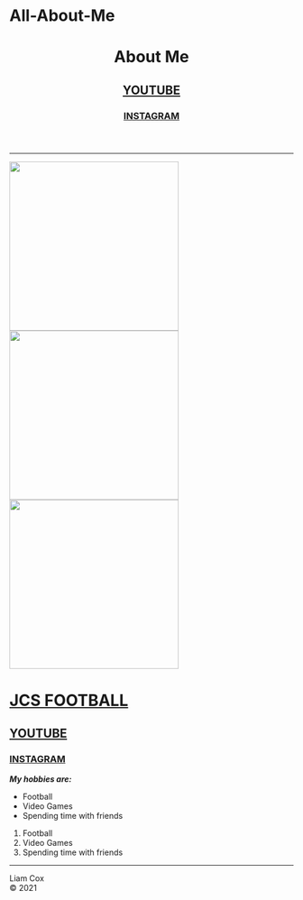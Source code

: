 # All-About-Me
<DOCTYPE html>
<html>
<head>
  <title>All About Me</title>
</head>
<body>
  <header><h1>About Me</h1><nav> <a href="youtube.com"alt="YOUTUBE"><h2>YOUTUBE</h2></a>
  <a href="instagram.com"alt="instagram"><h3>INSTAGRAM</h3></a></header>
  <hr>
<p><img src="https://photos.smugmug.com/JCS-High-School/NewberryMathTechnology/21-22-Coding-Images/Cox/n-r9xr8d/i-KSCzTsJ/0/64608834/Th/i-KSCzTsJ-Th.png
  " width="300">
<img src="https://photos.smugmug.com/JCS-High-School/NewberryMathTechnology/21-22-Coding-Images/Cox/n-r9xr8d/i-9ZpzDvH/0/268af7cc/L/i-9ZpzDvH-L.jpg" width="300">
 <img src="https://i.insider.com/5f18a8f7aee6a8374a7e21b4?width=750&format=jpeg&auto=webp" width="300">
<p><a href="https://jcseagles.org/athletics/football/"alt="JCS FOOTBALL"><h1>JCS FOOTBALL</h1></a>
  <a href="youtube.com"alt="YOUTUBE"><h2>YOUTUBE</h2></a>
  <a href="instagram.com"alt="instagram"><h3>INSTAGRAM</h3></a>
<p><strong><em>My hobbies are:</em></strong><p><section>
  <ul>
    <li> Football </li>
    <li> Video Games </li>
    <li> Spending time with friends </li>
</ul>
<ol>
   <li> Football </li>
    <li> Video Games </li>
    <li> Spending time with friends </li>
</ol><nav>
 <hr> <footer>Liam Cox</br>&#169 2021</footer>
</body>
  </html>
  
